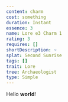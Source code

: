 ```yaml
---
content: charm
cost: something
duration: Instant
essence: 3
name: Lore e3 Charm 1
rating: 3
requires: []
shortDescription: ~
splat: Second Sunrise
tags: []
trait: Lore
tree: Archaeologist
type: Simple
---
```


Hello **world**!
